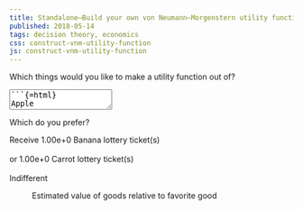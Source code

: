 ```yaml
---
title: Standalone–Build your own von Neumann–Morgenstern utility function
published: 2018-05-14
tags: decision theory, economics
css: construct-vnm-utility-function
js: construct-vnm-utility-function
---
```


<form>
<p>Which things would you like to make a utility function out of?</p>

<!--more-->

<textarea id="goods">
```{=html}
Apple
Banana
Carrot
```
</textarea>
<p class="input">Which do you prefer?</p>
<div class="scenario input">
Receive <span id="first-good" class="lottery"><span class="odds">1.00e+0</span> <span class="good">Banana</span> lottery ticket(s)</span><br/><br/>or <span id="second-good" class="lottery"><span class="odds">1.00e+0</span> <span class="good">Carrot</span> lottery ticket(s)</span><br/><br/>
<span id="indifferent" class="lottery">Indifferent</span>
</div>
</form>
<output>
<figure id="function-visualization">
<figcaption>Estimated value of goods relative to favorite good</figcaption>
<div id="function-chart">
</div>
</figure>
</output>
